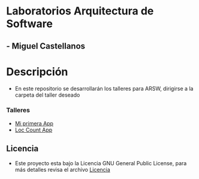 # Laboratorios Arquitectura de Software
## - Miguel Castellanos
# Descripción
- En este repositorio se desarrollarán los talleres para ARSW, dirigirse a la carpeta del taller deseado

### Talleres
- [Mi primera App](https://github.com/macastellanossalamanca/ARSW-Labs/tree/main/1.%20MavenGit/1.%20miprimera-app)
- [Loc Count App](https://github.com/macastellanossalamanca/ARSW-Labs/tree/main/1.1%20LocCountApp)

## Licencia
- Este proyecto esta bajo la Licencia GNU General Public License, para más detalles revisa el archivo [Licencia](https://github.com/macastellanossalamanca/ARSW-Labs/blob/main/License.txt)

